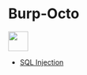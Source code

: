 # Burp-Octo

<p align=left><a href=https://portswigger.net/web-security/dashboard><img src=https://encrypted-tbn0.gstatic.com/images?q=tbn:ANd9GcTJb0bbDybnNl5nwVfsEN6YL0vEr_cwS-QGu7FsHZ4ICm0Pgt93J-q_9Pb0rYQM-cRToCs&usqp=CAU width=40 height=40></a>

* <a href=https://github.com/KR45/Burp-octo/tree/main/sql_injection>SQL Injection </a>